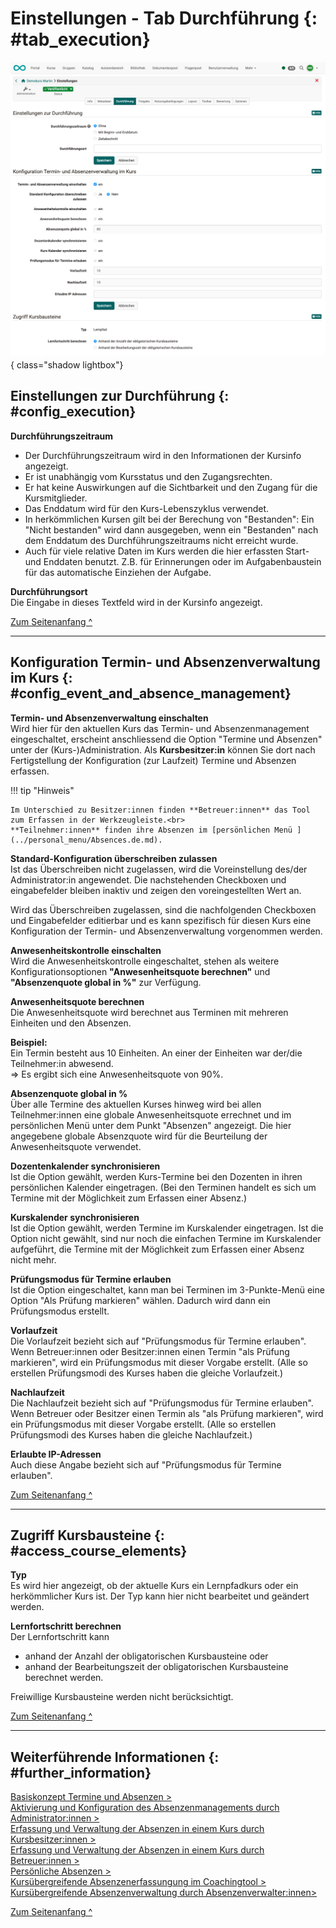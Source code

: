 # Einstellungen - Tab Durchführung {: #tab_execution}

![course_settings_execution1_v1_de.png](assets/course_settings_execution1_v1_de.png){ class="shadow lightbox"}


## Einstellungen zur Durchführung {: #config_execution}

**Durchführungszeitraum**<br>
- Der Durchführungszeitraum wird in den Informationen der Kursinfo angezeigt. 
- Er ist unabhängig vom Kursstatus und den Zugangsrechten. 
- Er hat keine Auswirkungen auf die Sichtbarkeit und den Zugang für die Kursmitglieder.
- Das Enddatum wird für den Kurs-Lebenszyklus verwendet.
- In herkömmlichen Kursen gilt bei der Berechung von "Bestanden": Ein "Nicht bestanden" wird dann ausgegeben, wenn ein "Bestanden" nach dem Enddatum des Durchführungszeitraums nicht erreicht wurde.
- Auch für viele relative Daten im Kurs werden die hier erfassten Start- und Enddaten benutzt. Z.B. für  Erinnerungen oder im Aufgabenbaustein für das automatische Einziehen der Aufgabe.

**Durchführungsort**<br>
Die Eingabe in dieses Textfeld wird in der Kursinfo angezeigt.

[Zum Seitenanfang ^](#tab_execution)

---


## Konfiguration Termin- und Absenzenverwaltung im Kurs {: #config_event_and_absence_management}

**Termin- und Absenzenverwaltung einschalten**<br>
Wird hier für den aktuellen Kurs das Termin- und Absenzenmanagement eingeschaltet, erscheint anschliessend die Option "Termine und Absenzen" unter der (Kurs-)Administration. Als **Kursbesitzer:in** können Sie dort nach Fertigstellung der Konfiguration (zur Laufzeit) Termine und Absenzen erfassen.<br>

!!! tip "Hinweis"

    Im Unterschied zu Besitzer:innen finden **Betreuer:innen** das Tool zum Erfassen in der Werkzeugleiste.<br>
    **Teilnehmer:innen** finden ihre Absenzen im [persönlichen Menü ](../personal_menu/Absences.de.md).


**Standard-Konfiguration überschreiben zulassen**<br>
Ist das Überschreiben nicht zugelassen, wird die Voreinstellung des/der Administrator:in angewendet.
Die nachstehenden Checkboxen und eingabefelder bleiben inaktiv und zeigen den voreingestellten Wert an.

Wird das Überschreiben zugelassen, sind die nachfolgenden Checkboxen und Eingabefelder editierbar und es kann spezifisch für diesen Kurs eine Konfiguration der Termin- und Absenzenverwaltung vorgenommen werden.

**Anwesenheitskontrolle einschalten**<br>
Wird die Anwesenheitskontrolle eingeschaltet, stehen als weitere Konfigurationsoptionen **"Anwesenheitsquote berechnen"** und **"Absenzenquote global in %"** zur Verfügung.

**Anwesenheitsquote berechnen**<br>
Die Anwesenheitsquote wird berechnet aus Terminen mit mehreren Einheiten und den Absenzen.

**Beispiel:**<br>
Ein Termin besteht aus 10 Einheiten. An einer der Einheiten war der/die Teilnehmer:in abwesend.<br>
=> Es ergibt sich eine Anwesenheitsquote von 90%.

**Absenzenquote global in %**<br>
Über alle Termine des aktuellen Kurses hinweg wird bei allen Teilnehmer:innen eine globale Anwesenheitsquote errechnet und im persönlichen Menü unter dem Punkt "Absenzen" angezeigt. 
Die hier angegebene globale Absenzquote wird für die Beurteilung der Anwesenheitsquote verwendet.

**Dozentenkalender synchronisieren**<br>
Ist die Option gewählt, werden Kurs-Termine bei den Dozenten in ihren persönlichen Kalender eingetragen. (Bei den Terminen handelt es sich um Termine mit der Möglichkeit zum Erfassen einer Absenz.)

**Kurskalender synchronisieren**<br>
Ist die Option gewählt, werden Termine im Kurskalender eingetragen. Ist die Option nicht gewählt, sind nur noch die einfachen Termine im Kurskalender aufgeführt, die Termine mit der Möglichkeit zum Erfassen einer Absenz nicht mehr.

**Prüfungsmodus für Termine erlauben**<br>
Ist die Option eingeschaltet, kann man bei Terminen im 3-Punkte-Menü eine Option "Als Prüfung markieren" wählen. Dadurch wird dann ein Prüfungsmodus erstellt.

**Vorlaufzeit**<br>
Die Vorlaufzeit bezieht sich auf "Prüfungsmodus für Termine erlauben".<br>
Wenn Betreuer:innen oder Besitzer:innen einen Termin "als Prüfung markieren", wird ein Prüfungsmodus mit dieser Vorgabe erstellt. (Alle so erstellen Prüfungsmodi des Kurses haben die gleiche Vorlaufzeit.)

**Nachlaufzeit**<br>
Die Nachlaufzeit bezieht sich auf "Prüfungsmodus für Termine erlauben".<br>
Wenn Betreuer oder Besitzer einen Termin als "als Prüfung markieren", wird ein Prüfungsmodus mit dieser Vorgabe erstellt. (Alle so erstellen Prüfungsmodi des Kurses haben die gleiche Nachlaufzeit.)

**Erlaubte IP-Adressen**<br>
Auch diese Angabe bezieht sich auf "Prüfungsmodus für Termine erlauben".


[Zum Seitenanfang ^](#tab_execution)

---


## Zugriff Kursbausteine {: #access_course_elements}

**Typ**<br>
Es wird hier angezeigt, ob der aktuelle Kurs ein Lernpfadkurs oder ein herkömmlicher Kurs ist. Der Typ kann hier nicht bearbeitet und geändert werden.

**Lernfortschritt berechnen**<br>
Der Lernfortschritt kann

- anhand der Anzahl der obligatorischen Kursbausteine
oder
- anhand der Bearbeitungszeit der obligatorischen Kursbausteine berechnet werden.

Freiwillige  Kursbausteine werden nicht berücksichtigt.


[Zum Seitenanfang ^](#tab_execution)

---


## Weiterführende Informationen {: #further_information}

[Basiskonzept Termine und Absenzen >](../basic_concepts/Events_and_Absences.de.md)<br>
[Aktivierung und Konfiguration des Absenzenmanagements durch Administrator:innen >](../../manual_admin/administration/Modules_Events_and_Absences.de.md)<br>
[Erfassung und Verwaltung der Absenzen in einem Kurs durch Kursbesitzer:innen >](../learningresources/Events_and_absences.de.md)<br>
[Erfassung und Verwaltung der Absenzen in einem Kurs durch Betreuer:innen >](../learningresources/x.de.md)<br>
[Persönliche Absenzen >](../personal_menu/Absences.de.md)<br>
[Kursübergreifende Absenzenerfassungung im Coachingtool >](../area_modules/Coaching.de.md)<br>
[Kursübergreifende Absenzenverwaltung durch Absenzenverwalter:innen>](../area_modules/Absence_Management.de.md)<br>

[Zum Seitenanfang ^](#tab_execution)

